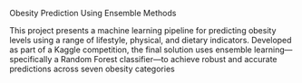 Obesity Prediction Using Ensemble Methods

This project presents a machine learning pipeline for predicting obesity levels using a range of lifestyle, physical, and dietary indicators. Developed as part of a Kaggle competition, the final solution uses ensemble learning—specifically a Random Forest classifier—to achieve robust and accurate predictions across seven obesity categories

